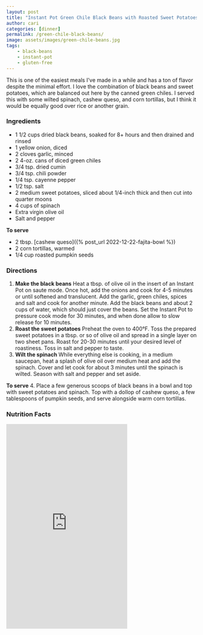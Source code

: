 ```yaml
---
layout: post
title: "Instant Pot Green Chile Black Beans with Roasted Sweet Potatoes"
author: cari
categories: [dinner]
permalink: /green-chile-black-beans/
image: assets/images/green-chile-beans.jpg
tags:
    - black-beans
    - instant-pot
    - gluten-free
---
```


This is one of the easiest meals I've made in a while and has a ton of flavor despite the minimal effort. I love the combination of black beans and sweet potatoes, which are balanced out here by the canned green chiles. I served this with some wilted spinach, cashew queso, and corn tortillas, but I think it would be equally good over rice or another grain.

<h3> Ingredients </h3>

- 1 1/2 cups dried black beans, soaked for 8+ hours and then drained and rinsed
- 1 yellow onion, diced
- 2 cloves garlic, minced
- 2 4-oz. cans of diced green chiles
- 3/4 tsp. dried cumin
- 3/4 tsp. chili powder
- 1/4 tsp. cayenne pepper
- 1/2 tsp. salt
- 2 medium sweet potatoes, sliced about 1/4-inch thick and then cut into quarter moons
- 4 cups of spinach
- Extra virgin olive oil
- Salt and pepper

**To serve**
- 2 tbsp. [cashew queso]({% post_url 2022-12-22-fajita-bowl %})
- 2 corn tortillas, warmed
- 1/4 cup roasted pumpkin seeds

<h3> Directions </h3>

1. **Make the black beans** Heat a tbsp. of olive oil in the insert of an Instant Pot on saute mode. Once hot, add the onions and cook for 4-5 minutes or until softened and translucent. Add the garlic, green chiles, spices and salt and cook for another minute. Add the black beans and about 2 cups of water, which should just cover the beans. Set the Instant Pot to pressure cook mode for 30 minutes, and when done allow to slow release for 10 minutes.
2. **Roast the sweet potatoes** Preheat the oven to 400&deg;F. Toss the prepared sweet potatoes in a tbsp. or so of olive oil and spread in a single layer on two sheet pans. Roast for 20-30 minutes until your desired level of roastiness. Toss in salt and pepper to taste.
2. **Wilt the spinach** While everything else is cooking, in a medium saucepan, heat a splash of olive oil over medium heat and add the spinach. Cover and let cook for about 3 minutes until the spinach is wilted. Season with salt and pepper and set aside.

**To serve**
4. Place a few generous scoops of black beans in a bowl and top with sweet potatoes and spinach. Top with a dollop of cashew queso, a few tablespoons of pumpkin seeds, and serve alongside warm corn tortillas.

<h3> Nutrition Facts </h3>

<iframe title="CRONOMETER.com" width="320" height="540" src="https://cronometer.com/facts.html?food=30417288&measure=83146900&labelType=AMERICAN_2016" frameborder="0"></iframe>
